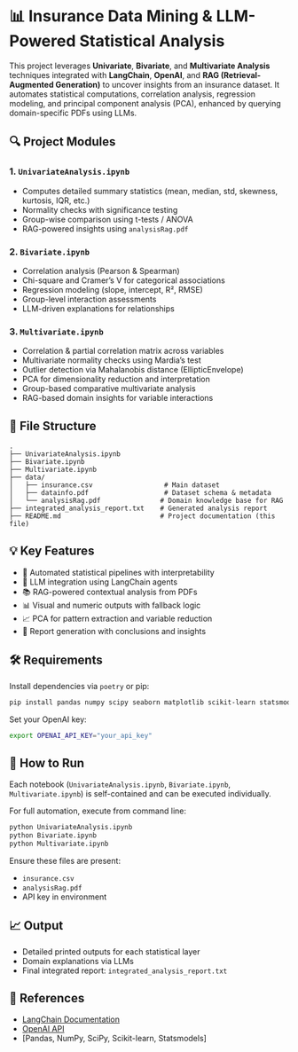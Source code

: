 
# 📊 Insurance Data Mining & LLM-Powered Statistical Analysis

This project leverages **Univariate**, **Bivariate**, and **Multivariate Analysis** techniques integrated with **LangChain**, **OpenAI**, and **RAG (Retrieval-Augmented Generation)** to uncover insights from an insurance dataset. It automates statistical computations, correlation analysis, regression modeling, and principal component analysis (PCA), enhanced by querying domain-specific PDFs using LLMs.

## 🔍 Project Modules

### 1. `UnivariateAnalysis.ipynb`
- Computes detailed summary statistics (mean, median, std, skewness, kurtosis, IQR, etc.)
- Normality checks with significance testing
- Group-wise comparison using t-tests / ANOVA
- RAG-powered insights using `analysisRag.pdf`

### 2. `Bivariate.ipynb`
- Correlation analysis (Pearson & Spearman)
- Chi-square and Cramer’s V for categorical associations
- Regression modeling (slope, intercept, R², RMSE)
- Group-level interaction assessments
- LLM-driven explanations for relationships

### 3. `Multivariate.ipynb`
- Correlation & partial correlation matrix across variables
- Multivariate normality checks using Mardia’s test
- Outlier detection via Mahalanobis distance (EllipticEnvelope)
- PCA for dimensionality reduction and interpretation
- Group-based comparative multivariate analysis
- RAG-based domain insights for variable interactions

## 📁 File Structure

```
.
├── UnivariateAnalysis.ipynb
├── Bivariate.ipynb
├── Multivariate.ipynb
├── data/
│   ├── insurance.csv                  # Main dataset
│   ├── datainfo.pdf                   # Dataset schema & metadata
│   └── analysisRag.pdf               # Domain knowledge base for RAG
├── integrated_analysis_report.txt    # Generated analysis report
├── README.md                         # Project documentation (this file)
```

## 💡 Key Features

- 🔢 Automated statistical pipelines with interpretability
- 🧠 LLM integration using LangChain agents
- 📚 RAG-powered contextual analysis from PDFs
- 📊 Visual and numeric outputs with fallback logic
- 📈 PCA for pattern extraction and variable reduction
- 📝 Report generation with conclusions and insights

## 🛠️ Requirements

Install dependencies via `poetry` or pip:

```bash
pip install pandas numpy scipy seaborn matplotlib scikit-learn statsmodels langchain openai faiss-cpu
```

Set your OpenAI key:

```bash
export OPENAI_API_KEY="your_api_key"
```

## 🚀 How to Run

Each notebook (`UnivariateAnalysis.ipynb`, `Bivariate.ipynb`, `Multivariate.ipynb`) is self-contained and can be executed individually.

For full automation, execute from command line:

```bash
python UnivariateAnalysis.ipynb
python Bivariate.ipynb
python Multivariate.ipynb
```

Ensure these files are present:
- `insurance.csv`
- `analysisRag.pdf`
- API key in environment

## 📈 Output

- Detailed printed outputs for each statistical layer
- Domain explanations via LLMs
- Final integrated report: `integrated_analysis_report.txt`

## 📘 References

- [LangChain Documentation](https://docs.langchain.com/)
- [OpenAI API](https://platform.openai.com/)
- [Pandas, NumPy, SciPy, Scikit-learn, Statsmodels]
